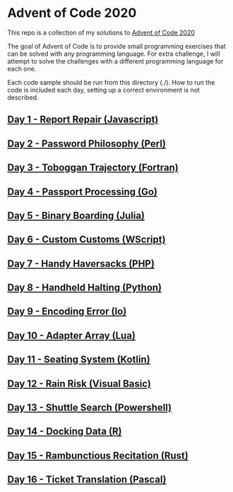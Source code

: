 # Advent of Code 2020

This repo is a collection of my solutions to [Advent of Code 2020](https://adventofcode.com/2020)

The goal of Advent of Code is to provide small programming exercises that can be solved with any programming language. For extra challenge, I will attempt to solve the challenges with a different programming language for each one.

Each code sample should be run from this directory (./). How to run the code is included each day, setting up a correct environment is not described.

## [Day 1 - Report Repair (Javascript)](./day1.md)
## [Day 2 - Password Philosophy (Perl)](./day2.md)
## [Day 3 - Toboggan Trajectory (Fortran)](./day3.md)
## [Day 4 - Passport Processing (Go)](./day4.md)
## [Day 5 - Binary Boarding (Julia)](./day5.md)
## [Day 6 - Custom Customs (WScript)](./day6.md)
## [Day 7 - Handy Haversacks (PHP)](./day7.md)
## [Day 8 - Handheld Halting (Python)](./day8.md)
## [Day 9 - Encoding Error (Io)](./day9.md)
## [Day 10 - Adapter Array (Lua)](./day10.md)
## [Day 11 - Seating System (Kotlin)](./day11.md)
## [Day 12 - Rain Risk (Visual Basic)](./day12.md)
## [Day 13 - Shuttle Search (Powershell)](./day13.md)
## [Day 14 - Docking Data (R)](./day14.md)
## [Day 15 - Rambunctious Recitation (Rust)](./day15.md)
## [Day 16 - Ticket Translation (Pascal)](./day16.md)
